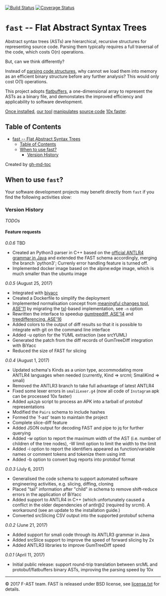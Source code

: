 [![Build Status](https://travis-ci.org/f-ast/fast.svg?branch=master)](https://travis-ci.org/f-ast/fast)
[![Coverage Status](https://coveralls.io/repos/github/f-ast/fast/badge.svg?branch=master)](https://coveralls.io/github/f-ast/fast?branch=master)

# `fast` -- Flat Abstract Syntax Trees

Abstract syntax trees (ASTs) are hierarchical, recursive structures for
representing source code.  Parsing them typically requires a full traversal of
the code, which costs O(n) operations.  

But, can we think differently?

Instead of [parsing code structures](doc/architecture.md), why cannot we load
them into memory as an efficient binary structure before any further analysis?
This would only cost O(1) operations.

This project adopts [flatbuffers](https://github.com/google/flatbuffers), a
one-dimensional array to represent the ASTs as a binary file, and demonstates
the improved efficiency and applicability to software development.

[Once installed](doc/installation.md), [our tool](doc/options.md)
[manipulates](doc/usage.md) [source code](doc/example.md) [10x
faster](doc/performance.md). 

## Table of Contents

* [fast \-\- Flat Abstract Syntax Trees](#fast----flat-abstract-syntax-trees)
  * [Table of Contents](#table-of-contents)
  * [When to use fast?](#when-to-use-fast)
    * [Version History](#version-history)

Created by [gh-md-toc](https://github.com/ekalinin/github-markdown-toc.go)

## When to use `fast`?
Your software development projects may benefit directly from `fast` if you find
the following activities slow:

### Version History

*TODOs* 

#### Feature requests ####
*0.0.6* TBD
* Created an Python3 parser in C++ based on the [official ANTLR4 grammar in Java](https://github.com/antlr/grammars-v4/blob/master/python3/Python3.g4)
  and extended the FAST schema accordingly, merging the branch `python3';
  Currenly error handling feature is turned off.
* Implemented docker image based on the alpine:edge image, which is much smaller than the ubuntu image

*0.0.5* (August 25, 2017)
* Integrated with [biyacc](http://biyacc.yozora.moe)
* Created a Dockerfile to simplify the deployment
* Implemented normalisation concept from [meaningful changes tool, ASE'11](https://github.com/f-ast/meaningful-changes)
  by migrating the [txl](http://txl.ca)-based implementation, see `-n` option
* Rewritten the interface to speedup [gumtreediff, ASE'14](https://github.com/GumTreeDiff/gumtree) and [treedifferencing, ASE'16](https://github.com/FAU-Inf2/treedifferencing)
* Added colors to the output of diff results so that it is possible to integrate with git on the command line interface
* Added -u option for the YUML extraction (see srcYUML)
* Generated the patch from the diff records of GumTreeDiff integration with BiYacc
* Reduced the size of FAST for slicing

*0.0.4* (August 1, 2017)

* Updated schema's Kinds as a union type, accommodating more ANTLR4 languages when needed
  (currently, Kind => srcml; SmaliKind => smali)
* Removed the ANTLR3 branch to take full advantage of latest ANTLR4 
* Fixed some lexer errors in `smaliLexer.g4` (now all code of `Instagram` apk can be processed 10x faster)
* Added `apk2pb` script to process an APK into a tarball of protobuf representations
* Modified the `Pairs` schema to include hashes
* Formed the `f-ast' team to maintain the project
* Complete slice-diff feature
* Added JSON output for decoding FAST and pipe to jq for further querying
* Added -w option to report the maximum width of the AST (i.e. number of children of the tree nodes), -W limit option to limit the width to the limit
* Added -i option to report the identifiers appeared as function/variable names or comment tokens and tokenize them using intt
* Added -b option to convert bug reports into protobuf format

*0.0.3* (July 6, 2017)

* Generalised the code schema to support automated software engineering activities, e.g. slicing, diffing, cloning
* Placed "tail" information after "child" in schema to remove shift-reduce errors in the application of BiYacc
* Added support to ANTLR4 in C++ (which unfortunately caused a conflict in the older dependencies of antlr@2 (required by srcml).
  A workaround (see an update to the installation guide.)
* Converted srcSlicing CSV output into the supported protobuf schema

*0.0.2* (June 21, 2017)

* Added support for smali code through its ANTLR3 grammar in Java
* Added srcSlice support to improve the speed of forward slicing by 2x
* Added ANTLR3 libraries to improve GumTreeDiff speed

*0.0.1* (April 11, 2017)

* Initial public release: support round-trip translation between srcML and protobuf/flatbuffers binary ASTs, improving the parsing speed by 10x

---
© 2017 F-AST team. FAST is released under BSD license, see [license.txt](license.txt) for details.
